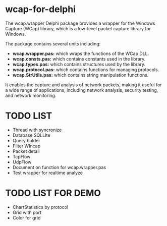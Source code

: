 # wcap-for-delphi
The wcap.wrapper Delphi package provides a wrapper for the Windows Capture (WCap) library, which is a low-level packet capture library for Windows.

The package contains several units including: 

+ **wcap.wrapper.pas:**  which wraps the functions of the WCap DLL.
+ **wcap.consts.pas:**   which contains constants used in the library. 
+ **wcap.types.pas:**    which contains structures used by the library. 
+ **wcap.protocol.pas:** which contains functions for managing protocols.
+ **wcap.StrUtils.pas:** which contains string manipulation functions.

It enables the capture and analysis of network packets, making it useful for a wide range of applications, including network analysis, security testing, and network monitoring.


# TODO LIST

+ Thread with syncronize
+ Database SQLLIte
+ Query bulder 
+ Filter WIncap
+ Packet detail
+ TcpFlow 
+ UdpFlow
+ Document on function for wcap.wrapper.pas
+ Test wrapper for realtime analyze 

# TODO LIST FOR DEMO
+ ChartStatistics by protocol
+ Grid with port
+ Color for grid

